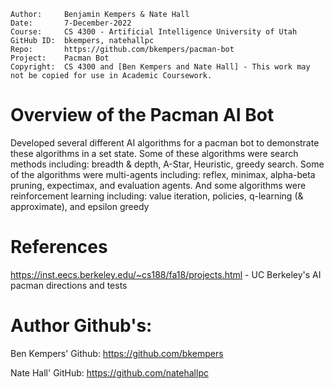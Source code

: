 ```
Author:     Benjamin Kempers & Nate Hall
Date:       7-December-2022
Course:     CS 4300 - Artificial Intelligence University of Utah
GitHub ID:  bkempers, natehallpc
Repo:       https://github.com/bkempers/pacman-bot
Project:    Pacman Bot
Copyright:  CS 4300 and [Ben Kempers and Nate Hall] - This work may not be copied for use in Academic Coursework.
```
# Overview of the Pacman AI Bot

Developed several different AI algorithms for a pacman bot to demonstrate these algorithms in a set state.
Some of these algorithms were search methods including: breadth & depth, A-Star, Heuristic, greedy search.
Some of the algorithms were multi-agents including: reflex, minimax, alpha-beta pruning, expectimax, and evaluation agents.
And some algorithms were reinforcement learning including: value iteration, policies, q-learning (& approximate), and epsilon greedy

# References

https://inst.eecs.berkeley.edu/~cs188/fa18/projects.html - UC Berkeley's AI pacman directions and tests

# Author Github's:

Ben Kempers' Github: https://github.com/bkempers

Nate Hall' GitHub: https://github.com/natehallpc

